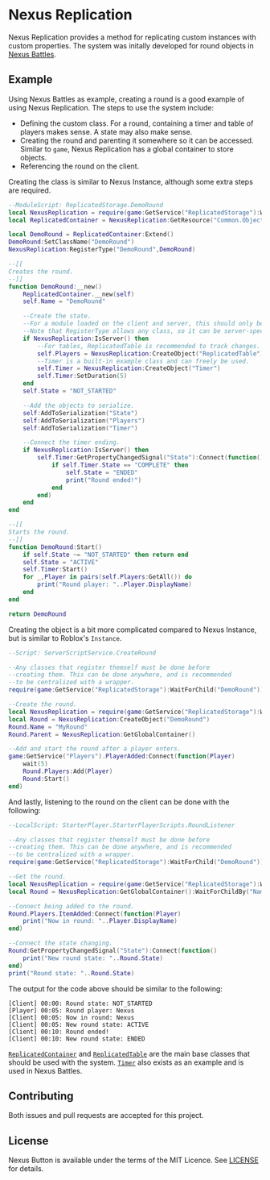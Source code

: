 # Nexus Replication
Nexus Replication provides a method for replicating custom
instances with custom properties. The system was initally
developed for round objects in
[Nexus Battles](https://github.com/thenexusAvenger/nexus-battles).

## Example
Using Nexus Battles as example, creating a round is a good
example of using Nexus Replication. The steps to use the system
include:
- Defining the custom class. For a round, containing a timer and
  table of players makes sense. A state may also make sense.
- Creating the round and parenting it somewhere so it can be
  accessed. Similar to `game`, Nexus Replication has a global
  container to store objects.
- Referencing the round on the client.

Creating the class is similar to Nexus Instance, although some
extra steps are required.

```lua
--ModuleScript: ReplicatedStorage.DemoRound
local NexusReplication = require(game:GetService("ReplicatedStorage"):WaitForChild("NexusReplication"))
local ReplicatedContainer = NexusReplication:GetResource("Common.Object.ReplicatedContainer")

local DemoRound = ReplicatedContainer:Extend()
DemoRound:SetClassName("DemoRound")
NexusReplication:RegisterType("DemoRound",DemoRound)

--[[
Creates the round.
--]]
function DemoRound:__new()
    ReplicatedContainer.__new(self)
    self.Name = "DemoRound"

    --Create the state.
    --For a module loaded on the client and server, this should only be done on the server.
    --Note that RegisterType allows any class, so it can be server-specific or client-specific.
    if NexusReplication:IsServer() then
        --For tables, ReplicatedTable is recommended to track changes.
        self.Players = NexusReplication:CreateObject("ReplicatedTable")
        --Timer is a built-in example class and can freely be used.
        self.Timer = NexusReplication:CreateObject("Timer")
        self.Timer:SetDuration(5)
    end
    self.State = "NOT_STARTED"

    --Add the objects to serialize.
    self:AddToSerialization("State")
    self:AddToSerialization("Players")
    self:AddToSerialization("Timer")

    --Connect the timer ending.
    if NexusReplication:IsServer() then
        self.Timer:GetPropertyChangedSignal("State"):Connect(function()
            if self.Timer.State == "COMPLETE" then
                self.State = "ENDED"
                print("Round ended!")
            end
        end)
    end
end

--[[
Starts the round.
--]]
function DemoRound:Start()
    if self.State ~= "NOT_STARTED" then return end
    self.State = "ACTIVE"
    self.Timer:Start()
    for _,Player in pairs(self.Players:GetAll()) do
        print("Round player: "..Player.DisplayName)
    end
end

return DemoRound
```

Creating the object is a bit more complicated compared to
Nexus Instance, but is similar to Roblox's `Instance`.
```lua
--Script: ServerScriptService.CreateRound

--Any classes that register themself must be done before
--creating them. This can be done anywhere, and is recommended
--to be centralized with a wrapper.
require(game:GetService("ReplicatedStorage"):WaitForChild("DemoRound"))

--Create the round.
local NexusReplication = require(game:GetService("ReplicatedStorage"):WaitForChild("NexusReplication"))
local Round = NexusReplication:CreateObject("DemoRound")
Round.Name = "MyRound"
Round.Parent = NexusReplication:GetGlobalContainer()

--Add and start the round after a player enters.
game:GetService("Players").PlayerAdded:Connect(function(Player)
    wait(5)
    Round.Players:Add(Player)
    Round:Start()
end)
```

And lastly, listening to the round on the client can be done
with the following:
```lua
--LocalScript: StarterPlayer.StarterPlayerScripts.RoundListener

--Any classes that register themself must be done before
--creating them. This can be done anywhere, and is recommended
--to be centralized with a wrapper.
require(game:GetService("ReplicatedStorage"):WaitForChild("DemoRound"))

--Get the round.
local NexusReplication = require(game:GetService("ReplicatedStorage"):WaitForChild("NexusReplication"))
local Round = NexusReplication:GetGlobalContainer():WaitForChildBy("Name","MyRound")

--Connect being added to the round.
Round.Players.ItemAdded:Connect(function(Player)
    print("Now in round: "..Player.DisplayName)
end)

--Connect the state changing.
Round:GetPropertyChangedSignal("State"):Connect(function()
    print("New round state: "..Round.State)
end)
print("Round state: "..Round.State)
```

The output for the code above should be similar to the following:
```
[Client] 00:00: Round state: NOT_STARTED
[Player] 00:05: Round player: Nexus
[Client] 00:05: Now in round: Nexus
[Client] 00:05: New round state: ACTIVE
[Client] 00:10: Round ended!
[Client] 00:10: New round state: ENDED
```

[`ReplicatedContainer`](src/Common/Object/ReplicatedContainer.lua) and
[`ReplicatedTable`](src/Common/Object/ReplicatedTable.lua) are the main
base classes that should be used with the system.
[`Timer`](src/Example/Timer.lua) also exists as an example and is used
in Nexus Battles.

## Contributing
Both issues and pull requests are accepted for this project.

## License
Nexus Button is available under the terms of the MIT 
Licence. See [LICENSE](LICENSE) for details.